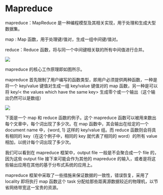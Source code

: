 # Mapreduce

mapreduce：MapReduce 是一种编程模型及其相关实现，用于处理和生成大型数据集。

map : Map 函数，用于处理键/值对，生成一组中间键/值对。

reduce：Reduce 函数，将与同一个中间键相关联的所有中间值进行合并。

![](img/d3604cd90ebbfc428342b185b823943c_MD5.png)

mapreduce 的核心工作原理即如图所示。

mapreduce 首先限制了用户编写的函数类型，即用户必须提供两种函数，一种是将一个 key/value 键值对生成一组 key/value 键值对的 map 函数，另一种是可以将 key/\< the values which have the same key\> 生成零个或一个输出（这个输出仍然可以是数组）

![](img/473a086fb924dbd1ba8bf96e36283169_MD5.png)

下面是一个 map 和 reduce 函数的例子。这个 mapreduce 函数可以被用来数出每个文章中，每个词出现了多少次。在 map 函数中，其会输出在给定的一个 document name 中，{word, 1} 这样的 key/value 组。而 reduce 函数则会将具有相同的 key（在这个例子中，相同的 key 就代表了相同的 word）的所有 value 相加，以统计每个词出现了多少次。

我们可以看到在 mapreduce 框架中，output file 一般是不会聚合成一个 file 的，因为这些 output file 接下来可能会作为其他的 mapreduce 的输入，或者是将这些输出应用在其他的基于分布式系统的应用上。

mapreduce 框架中采取了一些措施来保证数据的一致性，错误恢复，采用了 locality 即将执行 map 函数这个 task 分配给那些距离源数据较近的物理机，以节省网络带宽这一宝贵的资源。

